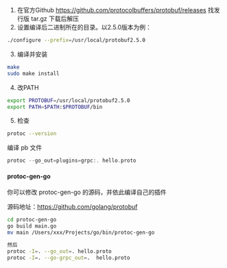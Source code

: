 1. 在官方Github https://github.com/protocolbuffers/protobuf/releases 找发行版 tar.gz 下载后解压
1. 设置编译后二进制所在的目录。以2.5.0版本为例：

```bash
./configure --prefix=/usr/local/protobuf2.5.0
```

3. 编译并安装

```bash
make
sudo make install
```

4. 改PATH

```bash
export PROTOBUF=/usr/local/protobuf2.5.0
export PATH=$PATH:$PROTOBUF/bin
```

5. 检查

```bash
protoc --version
```



编译 pb 文件

```go
protoc --go_out=plugins=grpc:. hello.proto
```



#### protoc-gen-go

你可以修改 protoc-gen-go 的源码，并依此编译自己的插件

源码地址：https://github.com/golang/protobuf

```bash
cd protoc-gen-go
go build main.go
mv main /Users/xxx/Projects/go/bin/protoc-gen-go

然后 
protoc -I=. --go_out=. hello.proto
protoc -I=. --go-grpc_out=.  hello.proto
```

